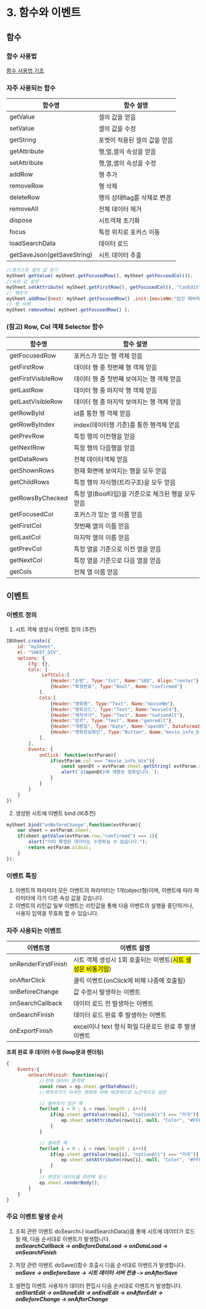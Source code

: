 # 3. 함수와 이벤트

## 함수
### 함수 사용법

<a href='https://docs.ibleaders.com/ibsheet/v8/manual/#docs/funcs/method' target="_blank"> 함수 사용법 기초 </a>


### 자주 사용되는 함수
|함수명|함수 설명|
|---|---|
|getValue|셀의 값을 얻음|
|setValue|셀의 값을 수정|
|getString|포멧이 적용된 셀의 값을 얻음|
|getAttribute|행,열,셀의 속성을 얻음|
|setAttribute|행,열,셀의 속성을 수정|
|addRow|행 추가|
|removeRow|행 삭제|
|deleteRow|행의 상태flag를 삭제로 변경|
|removeAll|전체 데이터 제거|
|dispose|시트객체 초기화|
|focus|특정 위치로 포커스 이동|
|loadSearchData|데이터 로드|
|getSaveJson(getSaveString)|시트 데이터 추출|


```javascript
//포커스된 셀의 값 얻기
mySheet.getValue( mySheet.getFocusedRow(), mySheet.getFocusedCol());
//속성 값 설정
mySheet.setAttribute( mySheet.getFirstRow(), getFocusedCol(), "CanEdit", 0);
// 행추가 
mySheet.addRow({next: mySheet.getFocusedRow() ,init:{movieNm:"탑건 매버릭",movieCd:"1234567" }});
// 행 삭제
mySheet.removeRow( mySheet.getFocusedRow() );
```

### (참고) Row, Col 객체 Selector 함수
|함수명|함수 설명|
|---|---|
|getFocusedRow|포커스가 있는 행 객체 얻음|
|getFirstRow|데이터 행 중 첫번째 행 객체 얻음|
|getFirstVisibleRow|데이터 행 중 첫번째 보여지는 행 객체 얻음|
|getLastRow|데이터 행 중 마지막 행 객체 얻음|
|getLastVisibleRow|데이터 행 중 마지막 보여지는 행 객체 얻음|
|getRowById|id를 통한 행 객체 얻음|
|getRowByIndex|index(데이터행 기준)를 통한 행객체 얻음|
|getPrevRow|특정 행의 이전행을 얻음|
|getNextRow|특정 행의 다음행을 얻음|
|getDataRows|전체 데이터객체 얻음|
|getShownRows|현재 화면에 보여지는 행을 모두 얻음|
|getChildRows|특정 행의 자식행(트리구조)을 모두 얻음|
|getRowsByChecked|특정 열(Bool타입)을 기준으로 체크된 행을 모두 얻음|
|getFocusedCol|포커스가 있는 열 이름 얻음|
|getFirstCol|첫번째 열의 이름 얻음|
|getLastCol|마지막 열의 이름 얻음|
|getPrevCol|특정 열을 기준으로 이전 열을 얻음|
|getNextCol|특정 열을 기준으로 다음 열을 얻음|
|getCols|전체 열 이름 얻음|

## 이벤트
### 이벤트 정의

1. 시트 객체 생성시 이벤트 정의 (추천)
```javascript
IBSheet.create({
    id: "mySheet",
    el: "SHEET_DIV",
    options: {
        Cfg: {},
        Cols: [
             LeftCols:[
                {Header:"순번", Type:"Int", Name:"SEQ", Align:"center"},
                {Header:"확정완료", Type:"Bool", Name:"confirmed"}
            ],
            Cols:[
                {Header:"영화명", Type:"Text", Name:"movieNm"},
                {Header:"영화코드", Type:"Text", Name:"movieCd"},
                {Header:"제작국가", Type:"Text", Name:"nationAlt"},
                {Header:"장르", Type:"Text", Name:"genreAlt"},
                {Header:"개봉일", Type:"Date", Name:"openDt", DataFormat:"yyyyMMdd", Format: "yyyy-MM-dd" },
                {Header:"영화정보확인", Type:"Button", Name:"movie_info_btn", ButtonText:"확인"}
            ],
        ],
        Events: {
            onClick: function(evtParam){
                if(evtParam.col === "movie_info_btn"){
                    const openDt = evtParam.sheet.getString( evtParam.row, "openDt" );
                    alert(`${openDt}에 개봉된 영화입니다.`);
                }
            }
        }
    }
})
```

2. 생성된 시트에 이벤트 bind (비추천)
```javascript
mySheet.bind("onBeforeChange",function(evtParam){
    var sheet = evtParam.sheet;
    if(sheet.getValue(evtParam.row,"confirmed") === 1){
        alert("이미 확정된 데이터는 수정하실 수 없습니다.");
        return evtParam.oldval;
    } 
});
```
### 이벤트 특징
1. 이벤트의 파라미터
    모든 이벤트의 파라미터는 1개(object형)이며, 이벤트에 따라 파라미터에 각기 다른 속성 값을 갖습니다.
2. 이벤트의 리턴값
    일부 이벤트는 리턴값을 통해 다음 이벤트의 실행을 중단하거나, 사용자 입력을 무효화 할 수 있습니다.

### 자주 사용되는 이벤트
|이벤트명|이벤트 설명|
|---|---|
|onRenderFirstFinish|시트 객체 생성시 1회 호출되는 이벤트(<mark>시트 생성은 비동기임</mark>)|
|onAfterClick|클릭 이벤트(onClick에 비해 나중에 호출됨)|
|onBeforeChange|값 수정시 발생하는 이벤트|
|onSearchCallback|데이터 로드 전 발생하는 이벤트|
|onSearchFinish|데이터 로드 완료 후 발생하는 이벤트|
|onExportFinish|excel이나 text 형식 파일 다운로드 완료 후 발생 이벤트|


**조회 완료 후 데이터 수정 (loop문과 렌더링)**
```javascript
{
    Events:{
        onSearchFinish: function(ep){
            //전체 데이터 행객체
            const rows = ep.sheet.getDataRows();
            //제작국가가 미국인 영화에 대해 배경색으로 노란색으로 설정

            // 올바르지 않은 예
            for(let i = 0 ; i < rows.length ; i++){
                if(ep.sheet.getValue(rows[i], "nationAlt") === "미국"){
                    ep.sheet.setAttribute(rows[i], null, "Color", "#FFFF00");
                }
            }

            // 올바른 예
            for(let i = 0 ; i < rows.length ; i++){
                if(ep.sheet.getValue(rows[i], "nationAlt") === "미국"){
                    ep.sheet.setAttribute(rows[i], null, "Color", "#FFFF00", 0);
                }
            }
            // 변경된 데이터를 화면에 표시
            ep.sheet.renderBody();
        }
    }
}
```

### 주요 이벤트 발생 순서
1. 조회 관련 이벤트
doSearch나 loadSearchData()를 통해 시트에 데이터가 로드될 때, 다음 순서대로 이벤트가 발생합니다.<br>
***onSearchCallback -> onBeforeDataLoad -> onDataLoad -> onSearchFinish***

2. 저장 관련 이벤트
doSave()함수 호출시 다음 순서대로 이벤트가 발생합니다.<br>
***onSave -> onBeforeSave -> 시트 데이터 서버 전송 -> onAfterSave***

3. 셀편집 이벤트
사용자가 데이터 편집시 다음 순서대로 이벤트가 발생합니다.<br>
***onStartEdit -> onShowEdit -> onEndEdit -> onAfterEdit -> onBeforeChange -> onAfterChange***



